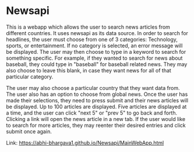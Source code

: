 # Newsapi
This is a webapp which allows the user to search news articles from different countries. 
It uses newsapi as its data source. 
In order to search for headlines, the user must choose from one of 3 categories: Technology, sports, or entertainment. 
If no category is selected, an error message will be displayed.
The user may then choose to type in a keyword to search for something specific. For example, if they wanted to search for news
about baseball, they could type in "baseball" for baseball related news. They may also choose to leave this blank, in case
they want news for all of that particular category.

The user may also choose a particular country that they want data from. The user also has an option to choose from global news.
Once the user has made their selections, they need to press submit and their news articles will be displayed. 
Up to 100 articles are displayed. Five articles are displayed at a time, and the user can click "next 5" or "prev 5" to go back and forth.
Clicking a link will open the news article in a new tab. If the user would like to search for more articles, they may reenter their desired
entries and click submit once again. 

Link: https://abhi-bhargava1.github.io/Newsapi/MainWebApp.html
